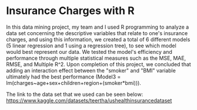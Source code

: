 # Insurance Charges with R

In this data mining project, my team and I used R programming to analyze a data set concerning the descriptive variables that relate to one's insurance charges, and using this information, we created a total of 6 different models (5 linear regression and 1 using a regression tree), to see which model would best represent our data. We tested the model's efficiency and performance through multiple statistical measures such as the MSE, MAE, RMSE, and Multiple R^2. Upon completion of this project, we concluded that adding an interaction effect between the "smoker" and "BMI" variable ultimately had the best performance (Model3 = lm(charges~age+sex+children+region+(smoker*bmi))).

The link to the data set that we used can be seen below: https://www.kaggle.com/datasets/teertha/ushealthinsurancedataset
